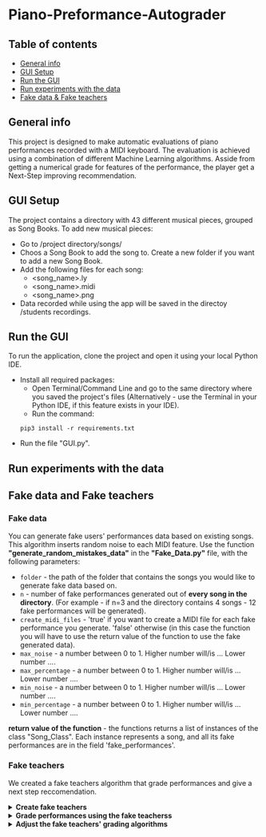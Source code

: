 # Piano-Preformance-Autograder
## Table of contents
* [General info](#general-info)
* [GUI Setup](#gui-setup)
* [Run the GUI](#run-the-gui)
* [Run experiments with the data](#run-experiments-with-the-data)
* [Fake data & Fake teachers](#fake-data-and-fake-teachers)

## General info
This project is designed to make automatic evaluations of piano performances recorded with a MIDI keyboard.
The evaluation is achieved using a combination of different Machine Learning algorithms.
Asside from getting a numerical grade for features of the performance, the player get a Next-Step improving recommendation.
	
## GUI Setup
The project contains a directory with 43 different musical pieces, grouped as Song Books. 
To add new musical pieces:
* Go to /project directory/songs/
* Choos a Song Book to add the song to. Create a new folder if you want to add a new Song Book.
* Add the following files for each song:
   *  <song_name>.ly
   *  <song_name>.midi
   *  <song_name>.png
* Data recorded while using the app will be saved in the directoy /students recordings.
	
## Run the GUI
To run the application, clone the project and open it using your local Python IDE.
* Install all required packages: 
   * Open Terminal/Command Line and go to the same directory where you saved the project's files (Alternatively - use the Terminal in your Python IDE, if this feature exists in your IDE).
   * Run the command:
   ```
   pip3 install -r requirements.txt
   ```
* Run the file "GUI.py".

## Run experiments with the data



## Fake data and Fake teachers

### Fake data
You can generate fake users' performances data based on existing songs. This algorithm inserts random noise to each MIDI feature.
Use the function **"generate_random_mistakes_data"** in the **"Fake_Data.py"** file, with the following parameters:
* ```folder``` - the path of the folder that contains the songs you would like to generate fake data based on. 
* ``` n ``` - number of fake performances generated out of **every song in the directory**. (For example - if n=3 and the directory contains 4 songs - 12 fake performances will be generated).
* ```create_midi_files``` - 'true' if you want to create a MIDI file for each fake performance you generate. 'false' otherwise (in this case the function you will have to use the return value of the function to use the fake generated data).
* ```max_noise``` - a number between 0 to 1. Higher number will/is ... Lower number ....
* ```max_percentage``` - a number between 0 to 1.  Higher number will/is ... Lower number ....
* ```min_noise``` - a number between 0 to 1.  Higher number will/is ... Lower number ....
* ```min_percentage``` - a number between 0 to 1.  Higher number will/is ... Lower number ....

**return value of the function** - the functions returns a list of instances of the class "Song_Class". Each instance represents a song, and all its fake performances are in the field 'fake_performances'.

### Fake teachers
We created a fake teachers algorithm that grade performances and give a next step reccomendation. 

<details>
<summary><b>Create fake teachers</b></summary>

	
Use the function **create_fake_teachers** in the **"Automated_teacher.py** file, with the following parameters:
* ```number_of_teachers``` - number of different fake teachers to be created.

**return value of the function** - the function returns a list of "Teacher" class instances, representing the different teachers created.
	
</details>

<details>
<summary><b>Grade performances using the fake teacherss</b></summary>

	
Use the function **fake_teachers_feedback** in the **"Automated_teacher.py** file, with the following parameters:
* ```performance``` - the performance that you want to be graded by the fake teachers, as "Performance" class instance.
* ```teachers``` - a list containing "Teacher" class' instances for each fake teacher (thenoutput of the function "create_fake_teahcers", and can be found in the field ).
* ```pitch_tech_score``` - the pitch technical score of the performance (computed using the function "get_features" of the class "Performance").
* ```tempo_tech_score``` - the tempo technical score of the performance (computed using the function "get_features" of the class "Performance").
* ```rhythm_tech_score``` - the rhythm technical score of the performance (computed using the function "get_features" of the class "Performance").
* ```articulation_tech_score``` - the articulation technical score of the performance (computed using the function "get_features" of the class "Performance").
* ```dynamics_tech_score``` - the dynamics technical score of the performance (computed using the function "get_features" of the class "Performance").

**return value of the function** - the function do not return anything. It adds each fake teacher's grades to the field "teachers_grades" of the performance. 

</details>

<details>
<summary><b>Adjust the fake teachers' grading algorithms</b></summary> 
	
All of the algorithms that are being used to grade a performance are thresholds-based algorithms. Each threshold is a fixed value + randomly selected unique teacher's value (can be positive/negative).
You can adjust the fake teachers' grading & next step algorithms, by adjusting the following parameters:
* **Unique values of each teacher** -  you can set the range in which the unique value is being randomly selected from. The ranges can be found in the function "create_fake_teachers" in the "Automated_teacher.py" file:
  * The variable "featureName_unique_next_step" - for the next step algorithm.
  * The variable "featureName_unique_score" - for the grades algorithm.
* **Different thresholds** - you can change the thresholds in one or more algorithms. The algorithms are in the following functions:
  * The function "give_next_step_recco" in the class "Teachers" for the next step reccomendations.
  * The function "give_scores" in the class "Teachers" for the grades in all of the features.
	
</details>
